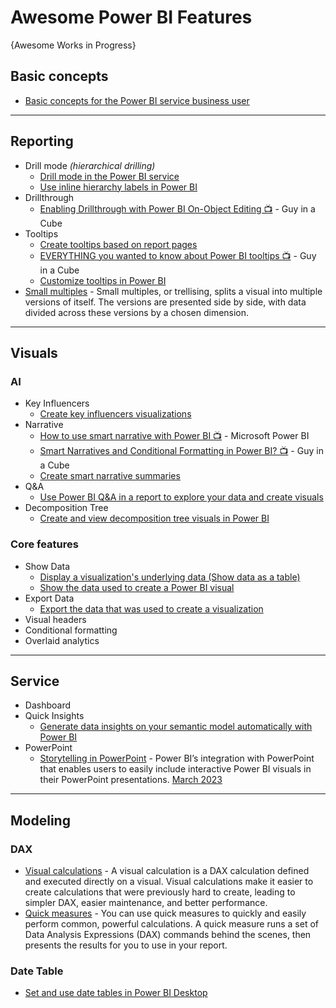 # Awesome Power BI Features
{Awesome Works in Progress}

## Basic concepts
* [Basic concepts for the Power BI service business user](https://learn.microsoft.com/en-us/power-bi/consumer/end-user-basic-concepts)

-----

## Reporting
* Drill mode _(hierarchical drilling)_
  - [Drill mode in the Power BI service](https://learn.microsoft.com/en-us/power-bi/consumer/end-user-drill)
  - [Use inline hierarchy labels in Power BI](https://learn.microsoft.com/en-us/power-bi/create-reports/desktop-inline-hierarchy-labels)
* Drillthrough
  - [Enabling Drillthrough with Power BI On-Object Editing 📺](https://www.youtube.com/watch?v=eYxRHJ0hB_E) - Guy in a Cube
* Tooltips
  - [Create tooltips based on report pages](https://learn.microsoft.com/en-us/power-bi/create-reports/desktop-tooltips?tabs=powerbi-desktop)
  - [EVERYTHING you wanted to know about Power BI tooltips 📺](https://www.youtube.com/watch?v=z1Z1axRSMzM) - Guy in a Cube
  - [Customize tooltips in Power BI](https://learn.microsoft.com/en-us/power-bi/create-reports/desktop-custom-tooltips)
* [Small multiples](https://learn.microsoft.com/en-us/power-bi/visuals/power-bi-visualization-small-multiples) - Small multiples, or trellising, splits a visual into multiple versions of itself. The versions are presented side by side, with data divided across these versions by a chosen dimension.

-----

## Visuals
### AI
* Key Influencers
  - [Create key influencers visualizations](https://learn.microsoft.com/en-us/power-bi/visuals/power-bi-visualization-influencers)
* Narrative
  - [How to use smart narrative with Power BI 📺](https://www.youtube.com/watch?v=01UrT-z37sw) - Microsoft Power BI
  - [Smart Narratives and Conditional Formatting in Power BI? 📺](https://www.youtube.com/watch?v=ZaZyR3-1ru4) - Guy in a Cube
  - [Create smart narrative summaries](https://learn.microsoft.com/en-us/power-bi/visuals/power-bi-visualization-smart-narrative)
* Q&A
  - [Use Power BI Q&A in a report to explore your data and create visuals](https://learn.microsoft.com/en-us/power-bi/natural-language/power-bi-tutorial-q-and-a)
* Decomposition Tree
  - [Create and view decomposition tree visuals in Power BI](https://learn.microsoft.com/en-us/power-bi/visuals/power-bi-visualization-decomposition-tree)
    
### Core features
* Show Data
  - [Display a visualization's underlying data (Show data as a table)](https://learn.microsoft.com/en-us/power-bi/visuals/service-reports-show-data)
  - [Show the data used to create a Power BI visual](https://learn.microsoft.com/en-us/power-bi/create-reports/end-user-show-data)
* Export Data
  - [Export the data that was used to create a visualization](https://learn.microsoft.com/en-us/power-bi/visuals/power-bi-visualization-export-data)
* Visual headers
* Conditional formatting
* Overlaid analytics

-----

## Service
* Dashboard
* Quick Insights
  - [Generate data insights on your semantic model automatically with Power BI](https://learn.microsoft.com/en-us/power-bi/create-reports/service-insights)
* PowerPoint
  - [Storytelling in PowerPoint](https://learn.microsoft.com/en-us/power-bi/collaborate-share/service-power-bi-powerpoint-add-in-about) - Power BI’s integration with PowerPoint that enables users to easily include interactive Power BI visuals in their PowerPoint presentations. [March 2023](https://powerbi.microsoft.com/en-us/blog/power-bi-march-2023-feature-summary/#post-22359-_Toc128998044)

-----

## Modeling
### DAX
* [Visual calculations](https://learn.microsoft.com/en-us/power-bi/transform-model/desktop-visual-calculations-overview) - A visual calculation is a DAX calculation defined and executed directly on a visual. Visual calculations make it easier to create calculations that were previously hard to create, leading to simpler DAX, easier maintenance, and better performance.
* [Quick measures](https://learn.microsoft.com/en-us/power-bi/transform-model/desktop-quick-measures) - You can use quick measures to quickly and easily perform common, powerful calculations. A quick measure runs a set of Data Analysis Expressions (DAX) commands behind the scenes, then presents the results for you to use in your report. 

### Date Table
* [Set and use date tables in Power BI Desktop](https://learn.microsoft.com/en-us/power-bi/transform-model/desktop-date-tables)
